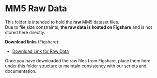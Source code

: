 # MM5 Raw Data

This folder is intended to hold the **raw** MM5 dataset files.  
Due to file size constraints, **the raw data is hosted on Figshare** and is not stored here directly.

**Download links** (Figshare):  
- [Download Link for Raw Data](https://figshare.com/ndownloader/files/53391806)

Once you have downloaded the raw files from Figshare, place them here under this folder structure to maintain consistency with our scripts and documentation.
